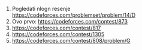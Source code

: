 1. Pogledati nlogn resenje https://codeforces.com/problemset/problem/14/D 
2. Ovo prvo: https://codeforces.com/contest/873
3. https://codeforces.com/contest/817
4. https://codeforces.com/contest/1305
5. https://codeforces.com/contest/808/problem/G
